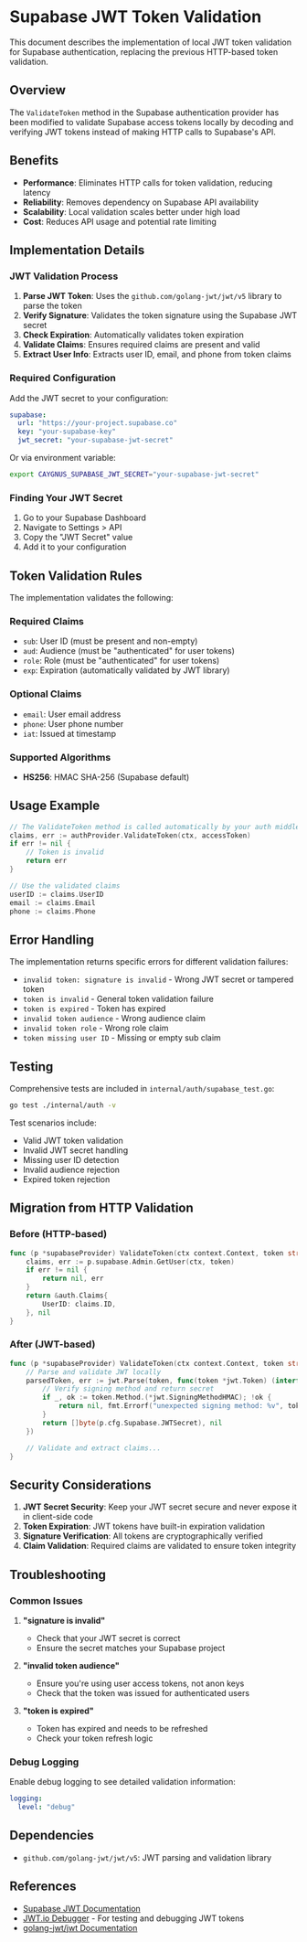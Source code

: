 # Supabase JWT Token Validation

This document describes the implementation of local JWT token validation for Supabase authentication, replacing the previous HTTP-based token validation.

## Overview

The `ValidateToken` method in the Supabase authentication provider has been modified to validate Supabase access tokens locally by decoding and verifying JWT tokens instead of making HTTP calls to Supabase's API.

## Benefits

- **Performance**: Eliminates HTTP calls for token validation, reducing latency
- **Reliability**: Removes dependency on Supabase API availability
- **Scalability**: Local validation scales better under high load
- **Cost**: Reduces API usage and potential rate limiting

## Implementation Details

### JWT Validation Process

1. **Parse JWT Token**: Uses the `github.com/golang-jwt/jwt/v5` library to parse the token
2. **Verify Signature**: Validates the token signature using the Supabase JWT secret
3. **Check Expiration**: Automatically validates token expiration
4. **Validate Claims**: Ensures required claims are present and valid
5. **Extract User Info**: Extracts user ID, email, and phone from token claims

### Required Configuration

Add the JWT secret to your configuration:

```yaml
supabase:
  url: "https://your-project.supabase.co"
  key: "your-supabase-key"
  jwt_secret: "your-supabase-jwt-secret"
```

Or via environment variable:

```bash
export CAYGNUS_SUPABASE_JWT_SECRET="your-supabase-jwt-secret"
```

### Finding Your JWT Secret

1. Go to your Supabase Dashboard
2. Navigate to Settings > API
3. Copy the "JWT Secret" value
4. Add it to your configuration

## Token Validation Rules

The implementation validates the following:

### Required Claims

- `sub`: User ID (must be present and non-empty)
- `aud`: Audience (must be "authenticated" for user tokens)
- `role`: Role (must be "authenticated" for user tokens)
- `exp`: Expiration (automatically validated by JWT library)

### Optional Claims

- `email`: User email address
- `phone`: User phone number
- `iat`: Issued at timestamp

### Supported Algorithms

- **HS256**: HMAC SHA-256 (Supabase default)

## Usage Example

```go
// The ValidateToken method is called automatically by your auth middleware
claims, err := authProvider.ValidateToken(ctx, accessToken)
if err != nil {
    // Token is invalid
    return err
}

// Use the validated claims
userID := claims.UserID
email := claims.Email
phone := claims.Phone
```

## Error Handling

The implementation returns specific errors for different validation failures:

- `invalid token: signature is invalid` - Wrong JWT secret or tampered token
- `token is invalid` - General token validation failure
- `token is expired` - Token has expired
- `invalid token audience` - Wrong audience claim
- `invalid token role` - Wrong role claim
- `token missing user ID` - Missing or empty sub claim

## Testing

Comprehensive tests are included in `internal/auth/supabase_test.go`:

```bash
go test ./internal/auth -v
```

Test scenarios include:

- Valid JWT token validation
- Invalid JWT secret handling
- Missing user ID detection
- Invalid audience rejection
- Expired token rejection

## Migration from HTTP Validation

### Before (HTTP-based)

```go
func (p *supabaseProvider) ValidateToken(ctx context.Context, token string) (*auth.Claims, error) {
    claims, err := p.supabase.Admin.GetUser(ctx, token)
    if err != nil {
        return nil, err
    }
    return &auth.Claims{
        UserID: claims.ID,
    }, nil
}
```

### After (JWT-based)

```go
func (p *supabaseProvider) ValidateToken(ctx context.Context, token string) (*auth.Claims, error) {
    // Parse and validate JWT locally
    parsedToken, err := jwt.Parse(token, func(token *jwt.Token) (interface{}, error) {
        // Verify signing method and return secret
        if _, ok := token.Method.(*jwt.SigningMethodHMAC); !ok {
            return nil, fmt.Errorf("unexpected signing method: %v", token.Header["alg"])
        }
        return []byte(p.cfg.Supabase.JWTSecret), nil
    })

    // Validate and extract claims...
}
```

## Security Considerations

1. **JWT Secret Security**: Keep your JWT secret secure and never expose it in client-side code
2. **Token Expiration**: JWT tokens have built-in expiration validation
3. **Signature Verification**: All tokens are cryptographically verified
4. **Claim Validation**: Required claims are validated to ensure token integrity

## Troubleshooting

### Common Issues

1. **"signature is invalid"**

   - Check that your JWT secret is correct
   - Ensure the secret matches your Supabase project

2. **"invalid token audience"**

   - Ensure you're using user access tokens, not anon keys
   - Check that the token was issued for authenticated users

3. **"token is expired"**
   - Token has expired and needs to be refreshed
   - Check your token refresh logic

### Debug Logging

Enable debug logging to see detailed validation information:

```yaml
logging:
  level: "debug"
```

## Dependencies

- `github.com/golang-jwt/jwt/v5`: JWT parsing and validation library

## References

- [Supabase JWT Documentation](https://supabase.com/docs/guides/auth/jwts)
- [JWT.io Debugger](https://jwt.io/) - For testing and debugging JWT tokens
- [golang-jwt/jwt Documentation](https://github.com/golang-jwt/jwt)
